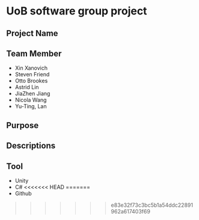 # UoB software group project

## Project Name

## Team Member
 - Xin Xanovich
 - Steven Friend
 - Otto Brookes
 - Astrid Lin
 - JiaZhen Jiang
 - Nicola Wang
 - Yu-Ting, Lan

## Purpose

## Descriptions

## Tool
 - Unity
 - C#
<<<<<<< HEAD
=======
 - Github
>>>>>>> e83e32f73c3bc5b1a54ddc22891962a617403f69

